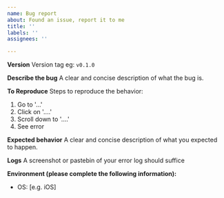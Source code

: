 ```yaml
---
name: Bug report
about: Found an issue, report it to me
title: ''
labels: ''
assignees: ''

---
```


**Version**
Version tag eg: `v0.1.0`

**Describe the bug**
A clear and concise description of what the bug is.

**To Reproduce**
Steps to reproduce the behavior:
1. Go to '...'
2. Click on '....'
3. Scroll down to '....'
4. See error

**Expected behavior**
A clear and concise description of what you expected to happen.

**Logs**
A screenshot or pastebin of your error log should suffice

**Environment (please complete the following information):**
 - OS: [e.g. iOS]
